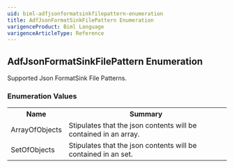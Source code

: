 ```yaml
---
uid: biml-adfjsonformatsinkfilepattern-enumeration
title: AdfJsonFormatSinkFilePattern Enumeration
varigenceProduct: Biml Language
varigenceArticleType: Reference
---
```


## AdfJsonFormatSinkFilePattern Enumeration<div class="LanguageSummary"><div class ="SummaryItem">Supported Json FormatSink File Patterns.</div></div><div class="EnumValueGroup">### Enumeration Values<table id="EnumValue" class="MemberList"><tbody><tr><th class="MemberNameColumnHeader">Name</th><th class="MemberSummaryColumnHeader">Summary</th></tr><tr class="cd0"><td class="MemberName">ArrayOfObjects</td><td class="MemberSummary"><div class ="SummaryItem">Stipulates that the json contents will be contained in an array.</div></td></tr><tr class="cd1"><td class="MemberName">SetOfObjects</td><td class="MemberSummary"><div class ="SummaryItem">Stipulates that the json contents will be contained in an set.</div></td></tr></tbody></table></div>
